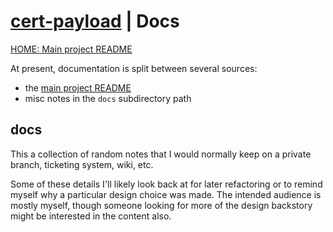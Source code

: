 <!-- omit in toc -->
# [cert-payload][repo-url] | Docs

[HOME: Main project README](../README.md)

At present, documentation is split between several sources:

- the [main project README](../README.md)
- misc notes in the `docs` subdirectory path

## docs

This a collection of random notes that I would normally keep on a private
branch, ticketing system, wiki, etc.

Some of these details I'll likely look back at for later refactoring or to
remind myself why a particular design choice was made. The intended audience
is mostly myself, though someone looking for more of the design backstory
might be interested in the content also.

<!-- Footnotes here  -->

[repo-url]: <https://github.com/atc0005/cert-payload>  "This project's GitHub repo"

<!-- []: PLACEHOLDER "DESCRIPTION_HERE" -->
